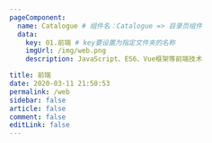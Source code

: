 ```yaml
---
pageComponent:
  name: Catalogue # 组件名：Catalogue => 目录页组件
  data:
    key: 01.前端 # key要设置为指定文件夹的名称
    imgUrl: /img/web.png
    description: JavaScript、ES6、Vue框架等前端技术

title: 前端
date: 2020-03-11 21:50:53
permalink: /web
sidebar: false
article: false
comment: false
editLink: false
---
```


